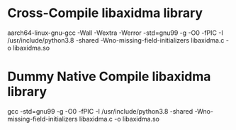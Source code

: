 
# Cross-Compile libaxidma library
aarch64-linux-gnu-gcc -Wall -Wextra -Werror -std=gnu99 -g -O0 -fPIC -I /usr/include/python3.8 -shared -Wno-missing-field-initializers libaxidma.c -o libaxidma.so

# Dummy Native Compile libaxidma library
gcc -std=gnu99 -g -O0 -fPIC -I /usr/include/python3.8 -shared -Wno-missing-field-initializers libaxidma.c -o libaxidma.so
